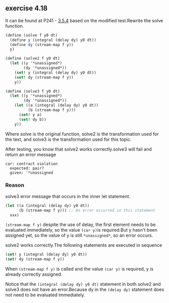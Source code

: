 ## exercise 4.18

It can be found at P241 - [3.5.4](../chapter_3/delayed_stream.scm) based on the modified test.Rewrite the solve function.

``` Scheme
(define (solve f y0 dt)
  (define y (integral (delay dy) y0 dt))
  (define dy (stream-map f y))
  y)

(define (solve2 f y0 dt)
  (let ((y '*unassigned*)
        (dy '*unassigned*))
    (set! y (integral (delay dy) y0 dt))
    (set! dy (stream-map f y))
    y))

(define (solve3 f y0 dt)
  (let ((y '*unassigned*)
        (dy '*unassigned*))
    (let ((a (integral (delay dy) y0 dt))
          (b (stream-map f y)))
      (set! y a)
      (set! dy b))
    y))  
```

Where solve is the original function, solve2 is the transformation used for the text, and solve3 is the transformation used for this topic.

After testing, you know that solve2 works correctly.solve3 will fail and return an error message

``` 
car: contract violation
  expected: pair?
  given: '*unassigned
```

### Reason

solve3 error message that occurs in the inner let statement.  

``` Scheme
(let ((a (integral (delay dy) y0 dt))
      (b (stream-map f y))) ;; An error occurred in this statement
  xxx)   
```

`(stream-map f y)` despite the use of delay, the first element needs to be evaluated immediately, so the value `(car y)`is required.But y hasn't been assigned yet, so the value of y is still `*unassigned*`, so an error occurs.

solve2 works correctly.The following statements are executed in sequence

``` Scheme
(set! y (integral (delay dy) y0 dt))
(set! dy (stream-map f y))
```
When `(stream-map f y)` is called and the value `(car y)` is required, y is already correctly assigned.

Notice that the `(integral (delay dy) y0 dt)` statement in both solve2 and solve3 does not have an error.Because dy in the `(delay dy)` statement does not need to be evaluated immediately.

